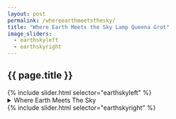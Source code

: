 ```yaml
---
layout: post
permalink: /whereearthmeetsthesky/
title: "Where Earth Meets the Sky Lamp Queena Grot"
image_sliders:
  - earthskyleft
  - earthskyright
---
```

<section class="section fadeup">

  <h2>{{ page.title }}</h2>

  <div class="col-1-2">
    <div id="slideshow">
    {% include slider.html selector="earthskyleft" %}
    </div> 
  </div>

  <div class="col-1-2">
    <details>
      <summary>Where Earth Meets The Sky</summary>
      <br>Glazed Ceramic Lamp
      <br>41 x 30 x 18 cm
      <br>E27 bulb fitting
      <br>AU socket
      <br><br>Enquire to purchase
      <br>via <a href="mailto:queenagrot@gmail.com">Email</a>/<a href="https://www.instagram.com/queena_grot/" target="_blank">Instagram</a>
    </details>
    <div id="slideshow">
    {% include slider.html selector="earthskyright" %}
    </div> 
  </div>

</section>
